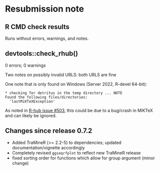 # Resubmission note

## R CMD check results

Runs without errors, warnings, and notes.

## devtools::check_rhub()

0 errors; 0 warnings

Two notes on possibly invalid URLS: both URLS are fine

One note that is only found on Windows (Server 2022, R-devel 64-bit): 

```
* checking for detritus in the temp directory ... NOTE
Found the following files/directories:
  'lastMiKTeXException'
```

As noted in [R-hub issue #503](https://github.com/r-hub/rhub/issues/503), this could be due to a bug/crash in MiKTeX and can likely be ignored.


## Changes since release 0.7.2

- Added TraMineR (>= 2.2-5) to dependencies; updated documentation/vignette accordingly 
- Completely revised `ggseqrfplot` to reflect new TraMineR release
- fixed sorting order for functions which allow for group argument (minor change)
